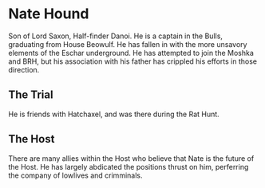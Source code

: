 # Nate Hound

Son of Lord Saxon, Half-finder Danoi. He is a captain in the Bulls, graduating from House Beowulf. He has fallen in with the more unsavory elements of the Eschar underground. He has attempted to join the Moshka and BRH, but his association with his father has crippled his efforts in those direction.

## The Trial
He is friends with Hatchaxel, and was there during the Rat Hunt. 

## The Host
There are many allies within the Host who believe that Nate is the future of the Host. He has largely abdicated the positions thrust on him, perferring the company of lowlives and crimminals.

